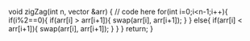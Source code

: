  void zigZag(int n, vector<int> &arr) {
        // code here
        for(int i=0;i<n-1;i++){
            if(i%2==0){
                if(arr[i] > arr[i+1]){
                    swap(arr[i], arr[i+1]);
                }
            }
            else{
                if(arr[i] < arr[i+1]){
                    swap(arr[i], arr[i+1]);
                }
            }
        }
        return;
    }
